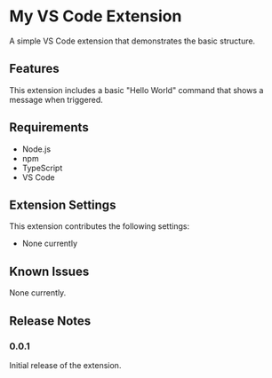 # My VS Code Extension

A simple VS Code extension that demonstrates the basic structure.

## Features

This extension includes a basic "Hello World" command that shows a message when triggered.

## Requirements

- Node.js
- npm
- TypeScript
- VS Code

## Extension Settings

This extension contributes the following settings:

- None currently

## Known Issues

None currently.

## Release Notes

### 0.0.1

Initial release of the extension.
